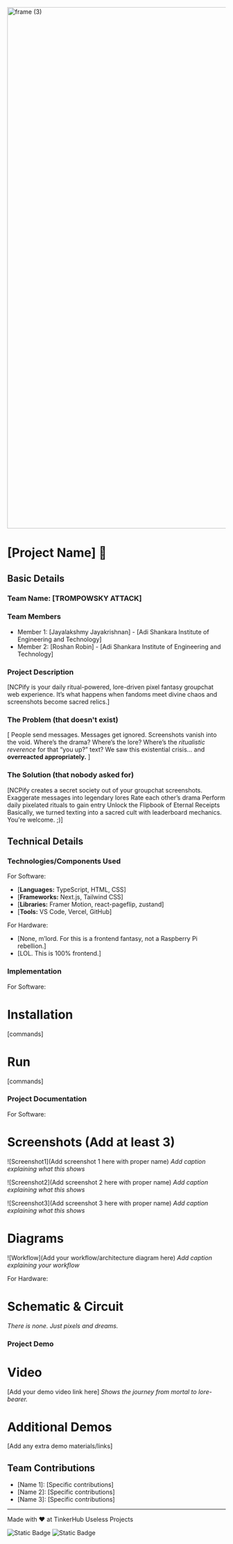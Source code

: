 <img width="3188" height="1202" alt="frame (3)" src="https://github.com/user-attachments/assets/517ad8e9-ad22-457d-9538-a9e62d137cd7" />


# [Project Name] 🎯


## Basic Details
### Team Name: [TROMPOWSKY ATTACK]


### Team Members
- Member 1: [Jayalakshmy Jayakrishnan] - [Adi Shankara Institute of Engineering and Technology]
- Member 2: [Roshan Robin] - [Adi Shankara Institute of Engineering and Technology]


### Project Description
[NCPify is your daily ritual-powered, lore-driven pixel fantasy groupchat web experience.
It’s what happens when fandoms meet divine chaos and screenshots become sacred relics.]

### The Problem (that doesn't exist)
[ People send messages. Messages get ignored. Screenshots vanish into the void.
Where’s the drama? Where’s the lore? Where’s the *ritualistic reverence* for that “you up?” text?
We saw this existential crisis… and **overreacted appropriately.** ]

### The Solution (that nobody asked for)
[NCPify creates a secret society out of your groupchat screenshots.
Exaggerate messages into legendary lores
Rate each other’s drama
Perform daily pixelated rituals to gain entry
Unlock the Flipbook of Eternal Receipts
Basically, we turned texting into a sacred cult with leaderboard mechanics. You're welcome. ;)]

## Technical Details
### Technologies/Components Used
For Software:
- [**Languages:** TypeScript, HTML, CSS]
- [**Frameworks:** Next.js, Tailwind CSS]
- [**Libraries:** Framer Motion, react-pageflip, zustand]
- [**Tools:** VS Code, Vercel, GitHub]

For Hardware:
- [None, m’lord. For this is a frontend fantasy, not a Raspberry Pi rebellion.]
- [LOL. This is 100% frontend.]


### Implementation
For Software:
# Installation
[commands]

# Run
[commands]

### Project Documentation
For Software:

# Screenshots (Add at least 3)
![Screenshot1](Add screenshot 1 here with proper name)
*Add caption explaining what this shows*

![Screenshot2](Add screenshot 2 here with proper name)
*Add caption explaining what this shows*

![Screenshot3](Add screenshot 3 here with proper name)
*Add caption explaining what this shows*

# Diagrams
![Workflow](Add your workflow/architecture diagram here)
*Add caption explaining your workflow*

For Hardware:

# Schematic & Circuit
*There is none. Just pixels and dreams.*


### Project Demo
# Video
[Add your demo video link here]
*Shows the journey from mortal to lore-bearer.*

# Additional Demos
[Add any extra demo materials/links]

## Team Contributions
- [Name 1]: [Specific contributions]
- [Name 2]: [Specific contributions]
- [Name 3]: [Specific contributions]

---
Made with ❤️ at TinkerHub Useless Projects 

![Static Badge](https://img.shields.io/badge/TinkerHub-24?color=%23000000&link=https%3A%2F%2Fwww.tinkerhub.org%2F)
![Static Badge](https://img.shields.io/badge/UselessProjects--25-25?link=https%3A%2F%2Fwww.tinkerhub.org%2Fevents%2FQ2Q1TQKX6Q%2FUseless%2520Projects)



